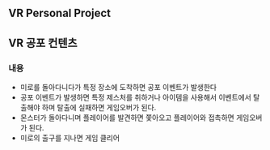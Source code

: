 VR Personal Project
---
## VR 공포 컨텐츠

### 내용
- 미로를 돌아다니다가 특정 장소에 도착하면 공포 이벤트가 발생한다
- 공포 이벤트가 발생하면 특정 제스처를 취하거나 아이템을 사용해서 이벤트에서 탈출해야 하며 탈출에 실패하면 게임오버가 된다.
- 몬스터가 돌아다니며 플레이어를 발견하면 쫓아오고 플레이어와 접촉하면 게임오버가 된다.
- 미로의 출구를 지나면 게임 클리어
